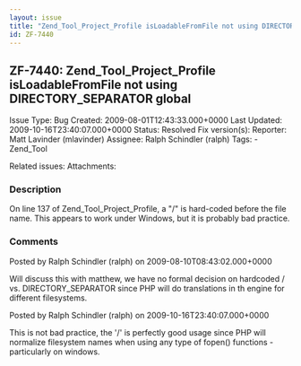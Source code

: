 ```yaml
---
layout: issue
title: "Zend_Tool_Project_Profile isLoadableFromFile not using DIRECTORY_SEPARATOR global"
id: ZF-7440
---
```


ZF-7440: Zend\_Tool\_Project\_Profile isLoadableFromFile not using DIRECTORY\_SEPARATOR global
----------------------------------------------------------------------------------------------

 Issue Type: Bug Created: 2009-08-01T12:43:33.000+0000 Last Updated: 2009-10-16T23:40:07.000+0000 Status: Resolved Fix version(s): 
 Reporter:  Matt Lavinder (mlavinder)  Assignee:  Ralph Schindler (ralph)  Tags: - Zend\_Tool
 
 Related issues: 
 Attachments: 
### Description

On line 137 of Zend\_Tool\_Project\_Profile, a "/" is hard-coded before the file name. This appears to work under Windows, but it is probably bad practice.

 

 

### Comments

Posted by Ralph Schindler (ralph) on 2009-08-10T08:43:02.000+0000

Will discuss this with matthew, we have no formal decision on hardcoded / vs. DIRECTORY\_SEPARATOR since PHP will do translations in th engine for different filesystems.

 

 

Posted by Ralph Schindler (ralph) on 2009-10-16T23:40:07.000+0000

This is not bad practice, the '/' is perfectly good usage since PHP will normalize filesystem names when using any type of fopen() functions - particularly on windows.

 

 